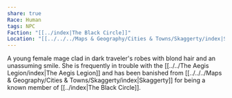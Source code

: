 ```yaml
---
share: true
Race: Human
tags: NPC
Faction: "[[../index|The Black Circle]]"
Location: "[[../../../Maps & Geography/Cities & Towns/Skaggerty/index|Skaggerty]] (Region)"
---
```


A young female mage clad in dark traveler's robes with blond hair and an unassuming smile. She is frequently in trouble with the [[../../The Aegis Legion/index|The Aegis Legion]] and has been banished from [[../../../Maps & Geography/Cities & Towns/Skaggerty/index|Skaggerty]] for being a known member of [[../index|The Black Circle]].